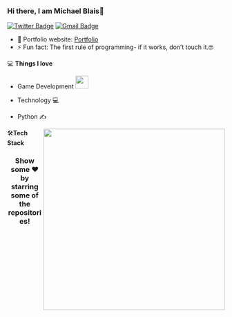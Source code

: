 ### Hi there, I am Michael Blais👋
[![Twitter Badge](https://img.shields.io/badge/-michaelblais-blue?style=flat-square&logo=Twitter&logoColor=white&link=https://twitter.com/MBlais13)](https://twitter.com/MBlais13)
[![Gmail Badge](https://img.shields.io/badge/-michaelblais13@gmail.com-c14438?style=flat-square&logo=Gmail&logoColor=white&link=mailto:michaelblais13@gmail.com)](mailto:michaelblais13@gmail.com) 

- 🎯 Portfolio website: [Portfolio](https://mblais-portfolio.netlify.app)
- ⚡ Fun fact: The first rule of programming- if it works, don’t touch it.🤓

💻 **Things I love**
- Game Development <img src="https://media.giphy.com/media/WUlplcMpOCEmTGBtBW/giphy.gif" width="30"> 
- Technology 💻
- Python ✍️

    <a href="https://mblais-portfolio.netlify.app" title="Go to Source">
      <img align="right" width=420 height="auto" src="https://github-readme-stats.vercel.app/api?username=mblais13&show_icons=true&theme=github_dark&border_color=61dafb&hide_border=true&include_all_commits=true"/>
    </a>
    
🛠**Tech Stack**



<div align="center">
    <h3 align="center">Show some ❤️ by starring some of the repositories!</h3>
</div>
